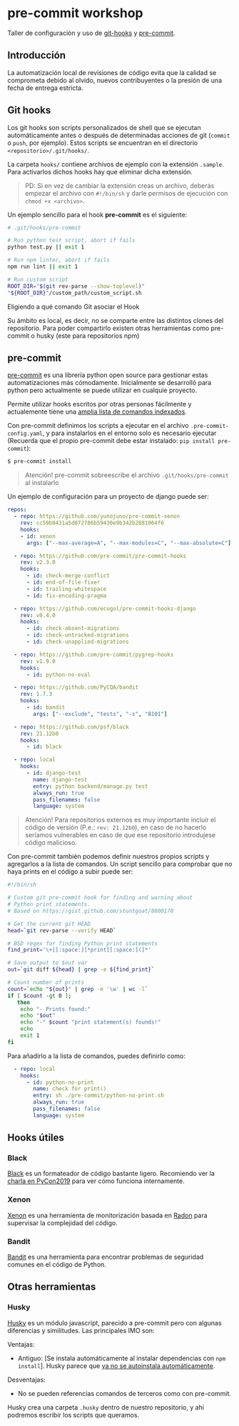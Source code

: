 # pre-commit workshop

Taller de configuración y uso de [git-hooks](https://git-scm.com/book/en/v2/Customizing-Git-Git-Hooks) y [pre-commit](https://pre-commit.com/).

## Introducción

La automatización local de revisiones de código evita que la calidad se comprometa debido al olvido, nuevos contribuyentes o la presión de una fecha de entrega estricta.

## Git hooks

Los git hooks son scripts personalizados de shell que se ejecutan automáticamente antes o después de determinadas acciones de git (`commit` o `push`, por ejemplo). Estos scripts se encuentran en el directorio `<repositorio>/.git/hooks/`.

La carpeta `hooks/` contiene archivos de ejemplo con la extensión `.sample`. Para activarlos dichos hooks hay que eliminar dicha extensión.

> PD: Si en vez de cambiar la extensión creas un archivo, deberás empezar el archivo con `#!/bin/sh` y darle permisos de ejecución con `chmod +x <archivo>`.

Un ejemplo sencillo para el hook **pre-commit** es el siguiente:

```sh
# .git/hooks/pre-commit

# Run python test script, abort if fails
python test.py || exit 1

# Run npm linter, abort if fails
npm run lint || exit 1

# Run custom script
ROOT_DIR="$(git rev-parse --show-toplevel)"
"${ROOT_DIR}"/custom_path/custom_script.sh
```

Eligiendo a qué comando Git asociar el Hook

Su ámbito es local, es decir, no se comparte entre las distintos clones del repositorio. Para poder compartirlo existen otras herramientas como pre-commit o husky (este para repositorios npm)

## pre-commit

[pre-commit](https://pre-commit.com/) es una librería python open source para gestionar estas automatizaciones más cómodamente. Inicialmente se desarrolló para python pero actualmente se puede utilizar en cualquie proyecto.

Permite utilizar hooks escritos por otras personas fácilmente y actualemente tiene una [amplia lista de comandos indexados](https://pre-commit.com/hooks.html).

Con pre-commit definimos los scripts a ejecutar en el archivo `.pre-commit-config.yaml`, y para instalarlos en el entorno solo es necesario ejecutar (Recuerda que el propio pre-commit debe estar instalado: `pip install pre-commit`):

```sh
$ pre-commit install
```

> Atención! pre-commit sobreescribe el archivo `.git/hooks/pre-commit` al instalarlo

Un ejemplo de configuración para un proyecto de django puede ser:

```yaml
repos:
  - repo: https://github.com/yunojuno/pre-commit-xenon
    rev: cc59b0431a5d072786b59430e9b342b2881064f6
    hooks:
    - id: xenon
      args: ["--max-average=A", "--max-modules=C", "--max-absolute=C"]

  - repo: https://github.com/pre-commit/pre-commit-hooks
    rev: v2.3.0
    hooks:
      - id: check-merge-conflict
      - id: end-of-file-fixer
      - id: trailing-whitespace
      - id: fix-encoding-pragma

  - repo: https://github.com/ecugol/pre-commit-hooks-django
    rev: v0.4.0
    hooks:
      - id: check-absent-migrations
      - id: check-untracked-migrations
      - id: check-unapplied-migrations

  - repo: https://github.com/pre-commit/pygrep-hooks
    rev: v1.9.0
    hooks:
      - id: python-no-eval

  - repo: https://github.com/PyCQA/bandit
    rev: 1.7.3
    hooks:
      - id: bandit
        args: ["--exclude", "tests", "-s", "B101"]

  - repo: https://github.com/psf/black
    rev: 21.12b0
    hooks:
      - id: black

  - repo: local
    hooks:
      - id: django-test
        name: django-test
        entry: python backend/manage.py test
        always_run: true
        pass_filenames: false
        language: system
```
> Atención! Para repositorios externos es muy importante incluir el código de versión (P.e.: `rev: 21.12b0`), en caso de no hacerlo seríamos vulnerables en caso de que ese repositorio introdujese código malicioso.

Con pre-commit también podemos definir nuestros propios scripts y agregarlos a la lista de comandos. Un script sencillo para comprobar que no haya prints en el código a subir puede ser:

```sh
#!/bin/sh

# Custom git pre-commit hook for finding and warning about
# Python print statements.
# Based on https://gist.github.com/stuntgoat/8800170

# Get the current git HEAD
head=`git rev-parse --verify HEAD`

# BSD regex for finding Python print statements
find_print='\+[[:space:]]*print[[:space:](]*'

# Save output to $out var
out=`git diff ${head} | grep -e ${find_print}`

# Count number of prints
count=`echo "${out}" | grep -e '\w' | wc -l`
if [ $count -gt 0 ];
   then
    echo "- Prints found:"
    echo "$out"
    echo "-" $count "print statement(s) founds!"
    echo
    exit 1
fi
```

Para añadirlo a la lista de comandos, puedes definirlo como:

```yaml
  - repo: local
    hooks:
      - id: python-no-print
        name: check for print()
        entry: sh ./pre-commit/python-no-print.sh
        always_run: true
        pass_filenames: false
        language: system
```

## Hooks útiles

### Black

[Black](https://github.com/psf/black) es un formateador de código bastante ligero. Recomiendo ver la [charla en PyCon2019](https://www.youtube.com/watch?v=esZLCuWs_2Y) para ver cómo funciona internamente.

### Xenon

[Xenon](https://xenon.readthedocs.io/en/latest/) es una herramienta de monitorización basada en [Radon](https://github.com/rubik/radon/) para supervisar la complejidad del código.

### Bandit

[Bandit](https://bandit.readthedocs.io/en/latest/) es una herramienta para encontrar problemas de seguridad comunes en el código de Python.

## Otras herramientas

### Husky

[Husky](https://typicode.github.io/husky/#/) es un módulo javascript, parecido a pre-commit pero con algunas diferencias y similitudes. Las principales IMO son:

Ventajas:
- Antiguo: [Se instala automáticamente al instalar dependencias con `npm install`]. Husky parece que [ya no se autoinstala automáticamente](https://blog.typicode.com/husky-git-hooks-autoinstall/).

Desventajas:
- No se pueden referencias comandos de terceros como con pre-commit.

Husky crea una carpeta `.husky` dentro de nuestro repositorio, y ahi podremos escribir los scripts que queramos.

